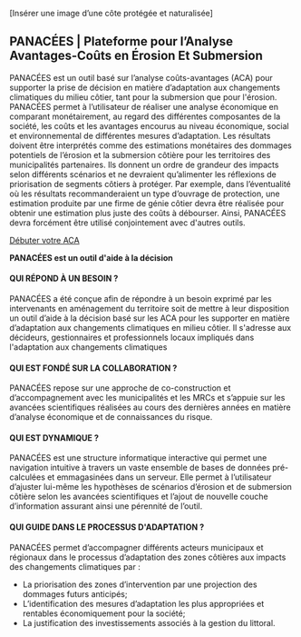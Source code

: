 [Insérer une image d’une côte protégée et naturalisée]

## PANACÉES | Plateforme pour l’Analyse Avantages-Coûts en Érosion Et Submersion 

PANACÉES est un outil basé sur l’analyse coûts-avantages (ACA) pour supporter la prise de décision en matière d’adaptation
aux changements climatiques du milieu côtier, tant pour la submersion que pour l'érosion. PANACÉES permet à l’utilisateur
de réaliser une analyse économique en comparant monétairement, au regard des différentes composantes de la société, les
coûts et les avantages encourus au niveau économique, social et environnemental de différentes mesures d’adaptation.
Les résultats doivent être interprétés comme des estimations monétaires des dommages potentiels de l’érosion et la submersion
côtière pour les territoires des municipalités partenaires. Ils donnent un ordre de grandeur des impacts selon différents
scénarios et ne devraient qu’alimenter les réflexions de priorisation de segments côtiers à protéger. Par exemple, dans
l’éventualité où les résultats recommanderaient un type d’ouvrage de protection, une estimation produite par une firme de
génie côtier devra être réalisée pour obtenir une estimation plus juste des coûts à débourser. Ainsi, PANACÉES devra forcément
être utilisé conjointement avec d'autres outils. 

<a href="#/outil" class="btn btn-primary btn-lg">Débuter votre ACA</a>

**PANACÉES est un outil d'aide à la décision**
 
#### QUI RÉPOND À UN BESOIN ?
PANACÉES a été conçue afin de répondre à un besoin exprimé par les intervenants en aménagement du territoire soit de mettre
à leur disposition un outil d’aide à la décision basé sur les ACA pour les supporter en matière d’adaptation aux changements
climatiques en milieu côtier. Il s'adresse aux décideurs, gestionnaires et professionnels locaux impliqués dans l'adaptation
aux changements climatiques

#### QUI EST FONDÉ SUR LA COLLABORATION ?
PANACÉES  repose sur une approche de co-construction et d’accompagnement avec les municipalités et les MRCs et s’appuie sur
les avancées scientifiques réalisées au cours des dernières années en matière d’analyse économique et de connaissances du risque. 

#### QUI EST DYNAMIQUE ?
PANACÉES est une structure informatique interactive qui permet une navigation intuitive à travers un vaste ensemble de bases
de données pré-calculées et emmagasinées dans un serveur. Elle permet à l’utilisateur d’ajuster lui-même les hypothèses de
scénarios d’érosion et de submersion côtière selon les avancées scientifiques et l’ajout de nouvelle couche d’information
assurant ainsi une pérennité de l’outil.

#### QUI GUIDE DANS LE PROCESSUS D'ADAPTATION ?
PANACÉES permet d’accompagner différents acteurs municipaux et régionaux dans le processus d’adaptation des zones côtières
aux impacts des changements climatiques par :
* La priorisation des zones d’intervention par une projection des dommages futurs anticipés; 
* L’identification des mesures d’adaptation les plus appropriées et rentables économiquement pour la société;
* La justification des investissements associés à la gestion du littoral.
